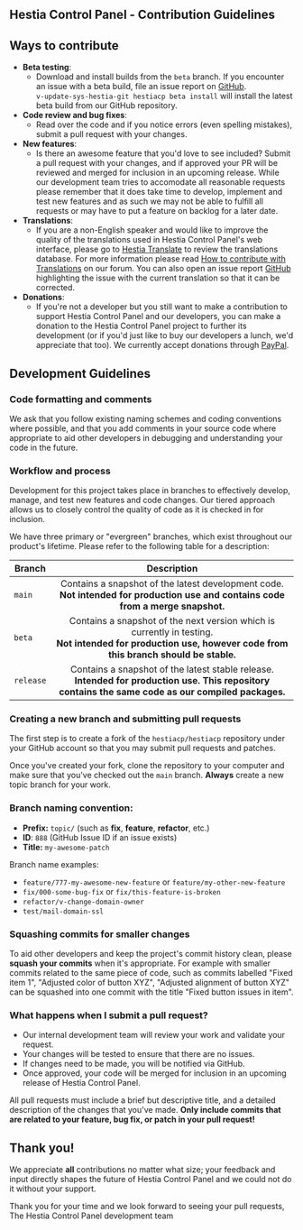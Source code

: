 Hestia Control Panel - Contribution Guidelines
-----------------------

Ways to contribute
-----------------------
- **Beta testing**:
    - Download and install builds from the `beta` branch. If you encounter an issue with a beta build, file an issue report on [GitHub](https://www.github.com/hestiacp/hestiacp/issues).<br>
    `v-update-sys-hestia-git hestiacp beta install` will install the latest beta build from our GitHub repository.
- **Code review and bug fixes**:
    - Read over the code and if you notice errors (even spelling mistakes), submit a pull request with your changes.
- **New features**:
    - Is there an awesome feature that you'd love to see included? Submit a pull request with your changes, and if approved your PR will be reviewed and merged for inclusion in an upcoming release. While our development team tries to accomodate all reasonable requests please remember that it does take time to develop, implement and test new features and as such we may not be able to fulfill all requests or may have to put a feature on backlog for a later date. 
- **Translations**:
    - If you are a non-English speaker and would like to improve the quality of the translations used in Hestia Control Panel's web interface, please go to [Hestia Translate](https://translate.hestiacp.com/projects/hestiacp/) to review the translations database. For more information please read [How to contribute with Translations](https://forum.hestiacp.com/t/how-to-contribute-with-translations/1664) on our forum.  You can also open an issue report [GitHub](https://www.github.com/hestiacp/hestiacp/issues) highlighting the issue with the current translation so that it can be corrected.
- **Donations**:
    - If you're not a developer but you still want to make a contribution to support Hestia Control Panel and our developers, you can make a donation to the Hestia Control Panel project to further its development (or if you'd just like to buy our developers a lunch, we'd appreciate that too). We currently accept donations through [PayPal](https://www.paypal.com/cgi-bin/webscr?cmd=_s-xclick&hosted_button_id=ST87LQH2CHGLA).

Development Guidelines
-----------------------
### Code formatting and comments
We ask that you follow existing naming schemes and coding conventions where possible, and that you add comments in your source code where appropriate to aid other developers in debugging and understanding your code in the future.

### Workflow and process
Development for this project takes place in branches to effectively develop, manage, and test new features and code changes. Our tiered approach allows us to closely control the quality of code as it is checked in for inclusion.

We have three primary or "evergreen" branches, which exist throughout our product's lifetime. Please refer to the following table for a description:

| Branch        | Description     
|---------------|:---------------:|
| `main`        | Contains a snapshot of the latest development code.<br>**Not intended for production use and contains code from a merge snapshot.**
| `beta`        | Contains a snapshot of the next version which is currently in testing.<br>**Not intended for production use, however code from this branch should be stable.**
| `release`     | Contains a snapshot of the latest stable release.<br>**Intended for production use. This repository contains the same code as our compiled packages.**

### Creating a new branch and submitting pull requests
The first step is to create a fork of the `hestiacp/hestiacp` repository under your GitHub account so that you may submit pull requests and patches.

Once you've created your fork, clone the repository to your computer and make sure that you've checked out the `main` branch. **Always** create a new topic branch for your work.

### Branch naming convention:
- **Prefix:** `topic/` (such as **fix**, **feature**, **refactor**, etc.)
- **ID**: `888` (GitHub Issue ID if an issue exists)
- **Title:** `my-awesome-patch`

Branch name examples:
* `feature/777-my-awesome-new-feature` or `feature/my-other-new-feature`
* `fix/000-some-bug-fix` or `fix/this-feature-is-broken`
* `refactor/v-change-domain-owner`
* `test/mail-domain-ssl`

### Squashing commits for smaller changes
To aid other developers and keep the project's commit history clean, please **squash your commits** when it's appropriate. For example with smaller commits related to the same piece of code, such as commits labelled "Fixed item 1", "Adjusted color of button XYZ", "Adjusted alignment of button XYZ" can be squashed into one commit with the title "Fixed button issues in item". 

### What happens when I submit a pull request?
- Our internal development team will review your work and validate your request.
- Your changes will be tested to ensure that there are no issues.
- If changes need to be made, you will be notified via GitHub.
- Once approved, your code will be merged for inclusion in an upcoming release of Hestia Control Panel.

All pull requests must include a brief but descriptive title, and a detailed description of the changes that you've made. **Only include commits that are related to your feature, bug fix, or patch in your pull request!**

Thank you!
-----------------------
We appreciate **all** contributions no matter what size; your feedback and input directly shapes the future of Hestia Control Panel and we could not do it without your support.

Thank you for your time and we look forward to seeing your pull requests,<br>
The Hestia Control Panel development team
